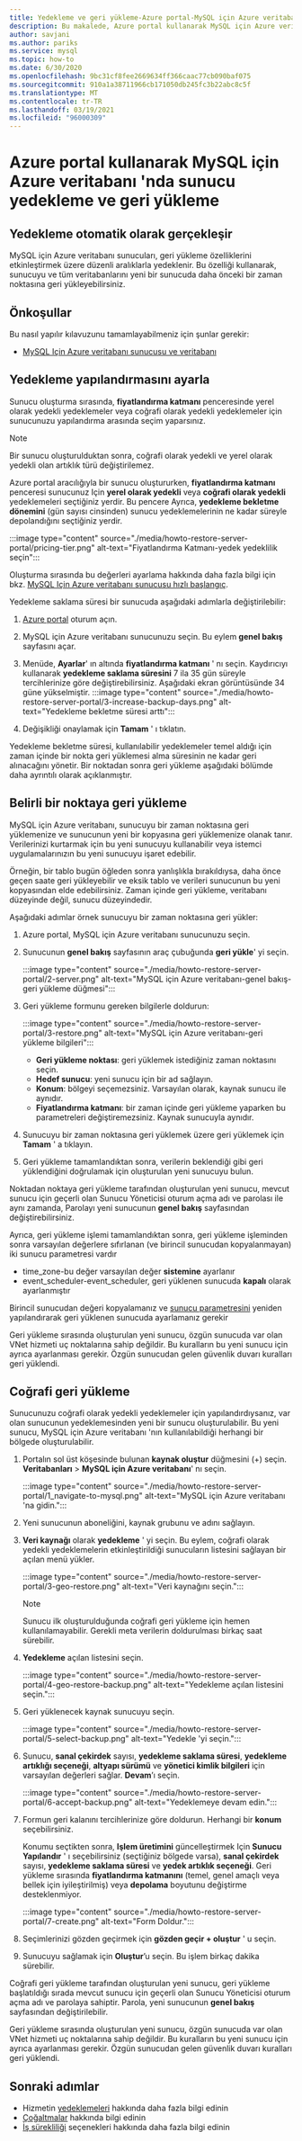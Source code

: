 ```yaml
---
title: Yedekleme ve geri yükleme-Azure portal-MySQL için Azure veritabanı
description: Bu makalede, Azure portal kullanarak MySQL için Azure veritabanı 'nda bir sunucunun nasıl geri yükleneceği açıklanmaktadır.
author: savjani
ms.author: pariks
ms.service: mysql
ms.topic: how-to
ms.date: 6/30/2020
ms.openlocfilehash: 9bc31cf8fee2669634ff366caac77cb090baf075
ms.sourcegitcommit: 910a1a38711966cb171050db245fc3b22abc8c5f
ms.translationtype: MT
ms.contentlocale: tr-TR
ms.lasthandoff: 03/19/2021
ms.locfileid: "96000309"
---
```

# <a name="how-to-backup-and-restore-a-server-in-azure-database-for-mysql-using-the-azure-portal"></a>Azure portal kullanarak MySQL için Azure veritabanı 'nda sunucu yedekleme ve geri yükleme

## <a name="backup-happens-automatically"></a>Yedekleme otomatik olarak gerçekleşir
MySQL için Azure veritabanı sunucuları, geri yükleme özelliklerini etkinleştirmek üzere düzenli aralıklarla yedeklenir. Bu özelliği kullanarak, sunucuyu ve tüm veritabanlarını yeni bir sunucuda daha önceki bir zaman noktasına geri yükleyebilirsiniz.

## <a name="prerequisites"></a>Önkoşullar
Bu nasıl yapılır kılavuzunu tamamlayabilmeniz için şunlar gerekir:
- [MySQL Için Azure veritabanı sunucusu ve veritabanı](quickstart-create-mysql-server-database-using-azure-portal.md)

## <a name="set-backup-configuration"></a>Yedekleme yapılandırmasını ayarla

Sunucu oluşturma sırasında, **fiyatlandırma katmanı** penceresinde yerel olarak yedekli yedeklemeler veya coğrafi olarak yedekli yedeklemeler için sunucunuzu yapılandırma arasında seçim yaparsınız.

> [!NOTE]
> Bir sunucu oluşturulduktan sonra, coğrafi olarak yedekli ve yerel olarak yedekli olan artıklık türü değiştirilemez.
>

Azure portal aracılığıyla bir sunucu oluştururken, **fiyatlandırma katmanı** penceresi sunucunuz Için **yerel olarak yedekli** veya **coğrafi olarak yedekli** yedeklemeleri seçtiğiniz yerdir. Bu pencere Ayrıca, **yedekleme bekletme dönemini** (gün sayısı cinsinden) sunucu yedeklemelerinin ne kadar süreyle depolandığını seçtiğiniz yerdir.

   :::image type="content" source="./media/howto-restore-server-portal/pricing-tier.png" alt-text="Fiyatlandırma Katmanı-yedek yedeklilik seçin":::

Oluşturma sırasında bu değerleri ayarlama hakkında daha fazla bilgi için bkz. [MySQL Için Azure veritabanı sunucusu hızlı başlangıç](quickstart-create-mysql-server-database-using-azure-portal.md).

Yedekleme saklama süresi bir sunucuda aşağıdaki adımlarla değiştirilebilir:
1. [Azure portal](https://portal.azure.com/) oturum açın.
2. MySQL için Azure veritabanı sunucunuzu seçin. Bu eylem **genel bakış** sayfasını açar.
3. Menüde, **Ayarlar**' ın altında **fiyatlandırma katmanı** ' nı seçin. Kaydırıcıyı kullanarak **yedekleme saklama süresini** 7 ila 35 gün süreyle tercihlerinize göre değiştirebilirsiniz.
Aşağıdaki ekran görüntüsünde 34 güne yükselmiştir.
:::image type="content" source="./media/howto-restore-server-portal/3-increase-backup-days.png" alt-text="Yedekleme bekletme süresi arttı":::

4. Değişikliği onaylamak için **Tamam** ' ı tıklatın.

Yedekleme bekletme süresi, kullanılabilir yedeklemeler temel aldığı için zaman içinde bir nokta geri yüklemesi alma süresinin ne kadar geri alınacağını yönetir. Bir noktadan sonra geri yükleme aşağıdaki bölümde daha ayrıntılı olarak açıklanmıştır. 

## <a name="point-in-time-restore"></a>Belirli bir noktaya geri yükleme
MySQL için Azure veritabanı, sunucuyu bir zaman noktasına geri yüklemenize ve sunucunun yeni bir kopyasına geri yüklemenize olanak tanır. Verilerinizi kurtarmak için bu yeni sunucuyu kullanabilir veya istemci uygulamalarınızın bu yeni sunucuyu işaret edebilir.

Örneğin, bir tablo bugün öğleden sonra yanlışlıkla bırakıldıysa, daha önce geçen saate geri yükleyebilir ve eksik tablo ve verileri sunucunun bu yeni kopyasından elde edebilirsiniz. Zaman içinde geri yükleme, veritabanı düzeyinde değil, sunucu düzeyindedir.

Aşağıdaki adımlar örnek sunucuyu bir zaman noktasına geri yükler:
1. Azure portal, MySQL için Azure veritabanı sunucunuzu seçin. 

2. Sunucunun **genel bakış** sayfasının araç çubuğunda **geri yükle**' yi seçin.

   :::image type="content" source="./media/howto-restore-server-portal/2-server.png" alt-text="MySQL için Azure veritabanı-genel bakış-geri yükleme düğmesi":::

3. Geri yükleme formunu gereken bilgilerle doldurun:

   :::image type="content" source="./media/howto-restore-server-portal/3-restore.png" alt-text="MySQL için Azure veritabanı-geri yükleme bilgileri":::
   - **Geri yükleme noktası**: geri yüklemek istediğiniz zaman noktasını seçin.
   - **Hedef sunucu**: yeni sunucu için bir ad sağlayın.
   - **Konum**: bölgeyi seçemezsiniz. Varsayılan olarak, kaynak sunucu ile aynıdır.
   - **Fiyatlandırma katmanı**: bir zaman içinde geri yükleme yaparken bu parametreleri değiştiremezsiniz. Kaynak sunucuyla aynıdır. 

4. Sunucuyu bir zaman noktasına geri yüklemek üzere geri yüklemek için **Tamam** ' a tıklayın. 

5. Geri yükleme tamamlandıktan sonra, verilerin beklendiği gibi geri yüklendiğini doğrulamak için oluşturulan yeni sunucuyu bulun.

Noktadan noktaya geri yükleme tarafından oluşturulan yeni sunucu, mevcut sunucu için geçerli olan Sunucu Yöneticisi oturum açma adı ve parolası ile aynı zamanda, Parolayı yeni sunucunun **genel bakış** sayfasından değiştirebilirsiniz.

Ayrıca, geri yükleme işlemi tamamlandıktan sonra, geri yükleme işleminden sonra varsayılan değerlere sıfırlanan (ve birincil sunucudan kopyalanmayan) iki sunucu parametresi vardır
*   time_zone-bu değer varsayılan değer **sistemine** ayarlanır
*   event_scheduler-event_scheduler, geri yüklenen sunucuda **kapalı** olarak ayarlanmıştır

Birincil sunucudan değeri kopyalamanız ve [sunucu parametresini](howto-server-parameters.md) yeniden yapılandırarak geri yüklenen sunucuda ayarlamanız gerekir

Geri yükleme sırasında oluşturulan yeni sunucu, özgün sunucuda var olan VNet hizmeti uç noktalarına sahip değildir. Bu kuralların bu yeni sunucu için ayrıca ayarlanması gerekir. Özgün sunucudan gelen güvenlik duvarı kuralları geri yüklendi.

## <a name="geo-restore"></a>Coğrafi geri yükleme
Sunucunuzu coğrafi olarak yedekli yedeklemeler için yapılandırdıysanız, var olan sunucunun yedeklemesinden yeni bir sunucu oluşturulabilir. Bu yeni sunucu, MySQL için Azure veritabanı 'nın kullanılabildiği herhangi bir bölgede oluşturulabilir.  

1. Portalın sol üst köşesinde bulunan **kaynak oluştur** düğmesini (+) seçin. **Veritabanları**  >  **MySQL için Azure veritabanı**' nı seçin.

   :::image type="content" source="./media/howto-restore-server-portal/1_navigate-to-mysql.png" alt-text="MySQL için Azure veritabanı 'na gidin.":::
 
2. Yeni sunucunun aboneliğini, kaynak grubunu ve adını sağlayın. 

3. **Veri kaynağı** olarak **yedekleme** ' yi seçin. Bu eylem, coğrafi olarak yedekli yedeklemelerin etkinleştirildiği sunucuların listesini sağlayan bir açılan menü yükler.
   
   :::image type="content" source="./media/howto-restore-server-portal/3-geo-restore.png" alt-text="Veri kaynağını seçin.":::
    
   > [!NOTE]
   > Sunucu ilk oluşturulduğunda coğrafi geri yükleme için hemen kullanılamayabilir. Gerekli meta verilerin doldurulması birkaç saat sürebilir.
   >

4. **Yedekleme** açılan listesini seçin.
   
   :::image type="content" source="./media/howto-restore-server-portal/4-geo-restore-backup.png" alt-text="Yedekleme açılan listesini seçin.":::

5. Geri yüklenecek kaynak sunucuyu seçin.
   
   :::image type="content" source="./media/howto-restore-server-portal/5-select-backup.png" alt-text="Yedekle 'yi seçin.":::

6. Sunucu, **sanal çekirdek** sayısı, **yedekleme saklama süresi**, **yedekleme artıklığı seçeneği**, **altyapı sürümü** ve **yönetici kimlik bilgileri** için varsayılan değerleri sağlar. **Devam**’ı seçin. 
   
   :::image type="content" source="./media/howto-restore-server-portal/6-accept-backup.png" alt-text="Yedeklemeye devam edin.":::

7. Formun geri kalanını tercihlerinize göre doldurun. Herhangi bir **konum** seçebilirsiniz.

    Konumu seçtikten sonra, **Işlem üretimini** güncelleştirmek Için **Sunucu Yapılandır** ' ı seçebilirsiniz (seçtiğiniz bölgede varsa), **sanal çekirdek** sayısı, **yedekleme saklama süresi** ve **yedek artıklık seçeneği**. Geri yükleme sırasında **fiyatlandırma katmanını** (temel, genel amaçlı veya bellek için iyileştirilmiş) veya **depolama** boyutunu değiştirme desteklenmiyor.

   :::image type="content" source="./media/howto-restore-server-portal/7-create.png" alt-text="Form Doldur."::: 

8. Seçimlerinizi gözden geçirmek için **gözden geçir + oluştur** ' u seçin. 

9. Sunucuyu sağlamak için **Oluştur**’u seçin. Bu işlem birkaç dakika sürebilir.

Coğrafi geri yükleme tarafından oluşturulan yeni sunucu, geri yükleme başlatıldığı sırada mevcut sunucu için geçerli olan Sunucu Yöneticisi oturum açma adı ve parolaya sahiptir. Parola, yeni sunucunun **genel bakış** sayfasından değiştirilebilir.

Geri yükleme sırasında oluşturulan yeni sunucu, özgün sunucuda var olan VNet hizmeti uç noktalarına sahip değildir. Bu kuralların bu yeni sunucu için ayrıca ayarlanması gerekir. Özgün sunucudan gelen güvenlik duvarı kuralları geri yüklendi.

## <a name="next-steps"></a>Sonraki adımlar
- Hizmetin [yedeklemeleri](concepts-backup.md) hakkında daha fazla bilgi edinin
- [Çoğaltmalar](concepts-read-replicas.md) hakkında bilgi edinin
- [İş sürekliliği](concepts-business-continuity.md) seçenekleri hakkında daha fazla bilgi edinin